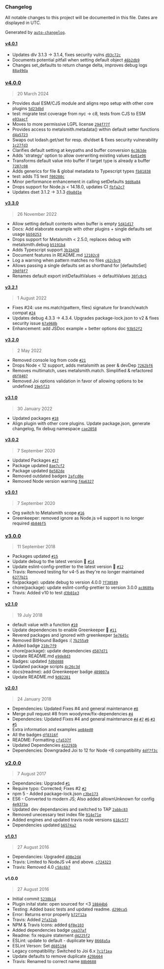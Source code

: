 ### Changelog

All notable changes to this project will be documented in this file. Dates are displayed in UTC.

Generated by [`auto-changelog`](https://github.com/CookPete/auto-changelog).

#### [v4.0.1](https://github.com/metalsmith/default-values/compare/v4.0.0...v4.0.1)

- Updates dlv 3.1.3 -&gt; 3.1.4, fixes security vulns [`d93c72c`](https://github.com/metalsmith/default-values/commit/d93c72cf61946c3df1f35dad8cc74d45a0421e92)
- Documents potential pitfall when setting default object [`46b2db9`](https://github.com/metalsmith/default-values/commit/46b2db92db8c066bc93662b746c882f181a3bc85)
- Changes set_defaults to return change delta, improves debug logs [`88a49da`](https://github.com/metalsmith/default-values/commit/88a49da6ea7e8b8d9d8a8b9e52a380284bb7d6b3)

### [v4.0.0](https://github.com/metalsmith/default-values/compare/v3.3.0...v4.0.0)

> 20 March 2024

- Provides dual ESM/CJS module and aligns repo setup with other core plugins [`5d23dbd`](https://github.com/metalsmith/default-values/commit/5d23dbd1091e8d09030bdd9b2d6c945e6cd80476)
- test: migrate test coverage from nyc -&gt; c8, tests from CJS to ESM [`e03aacf`](https://github.com/metalsmith/default-values/commit/e03aacf7b4956a962258d791027782fe34953aa2)
- Moves to more permissive LGPL license [`294f77f`](https://github.com/metalsmith/default-values/commit/294f77ffff73f848064dccb2d1817d484e9853c5)
- Provides access to metalsmith.metadata() within default setter functions [`d4a5723`](https://github.com/metalsmith/default-values/commit/d4a57232bb7942ef001ec348a5f44350990f43a2)
- Swaps out lodash.get/set for resp. dlv/dset & fixes security vulnerability [`1c27fd3`](https://github.com/metalsmith/default-values/commit/1c27fd330d854529f7d11b084135fd7ac64d3f36)
- Clarifies default setting at keypaths and buffer conversion [`6c363de`](https://github.com/metalsmith/default-values/commit/6c363de5f777046a03c7432ac425fbf6af089d9f)
- Adds 'strategy' option to allow overwriting existing values [`6e61e96`](https://github.com/metalsmith/default-values/commit/6e61e9653e7bee8d425324805bbc6e88c9fb7a0a)
- Transforms default value into buffer if target type is already a buffer [`7287c08`](https://github.com/metalsmith/default-values/commit/7287c08aa94ef7cd7bdbceb58687acdfdfbc533b)
- Adds generics for file & global metadata to Typescript types [`fb81838`](https://github.com/metalsmith/default-values/commit/fb818381d1246fa023f57f2ee4adaaa53428866f)
- test: adds TS test [`f00280c`](https://github.com/metalsmith/default-values/commit/f00280c89eb01cafd59875e605060a597aae56f0)
- Minor performance enhancement in calling setDefaults [`9dd6a84`](https://github.com/metalsmith/default-values/commit/9dd6a843b8acd413b0d2323f5b056248e74313ae)
- Drops support for Node.js &lt; 14.18.0, updates CI [`fbfa2c7`](https://github.com/metalsmith/default-values/commit/fbfa2c7897368cd272a19d3038d0b98c69a78574)
- Updates dset 3.1.2 -&gt; 3.1.3 [`d9a8d1e`](https://github.com/metalsmith/default-values/commit/d9a8d1e5805f4ccb49c80bec36196d45f87ce7fd)

#### [v3.3.0](https://github.com/metalsmith/default-values/compare/v3.2.1...v3.3.0)

> 26 November 2022

- Allow setting default contents when buffer is empty [`5d41d17`](https://github.com/metalsmith/default-values/commit/5d41d1790b1d4bc6a2905c08d028ab67c83221f4)
- Docs: Add elaborate example with other plugins + single defaults set usage [`bb50253`](https://github.com/metalsmith/default-values/commit/bb502537ffb476208cb032570b3d7c4f4db98847)
- Drops support for Metalsmith &lt; 2.5.0, replaces debug with metalsmith.debug [`b5191b4`](https://github.com/metalsmith/default-values/commit/b5191b471b1d6a3742b57b5eb33629ed32acc12e)
- Adds Typescript support [`3b1b438`](https://github.com/metalsmith/default-values/commit/3b1b438243b0638d0d25db69f55999a97a302f08)
- Document features in README.md [`12102c8`](https://github.com/metalsmith/default-values/commit/12102c81d729d766d7b9be904aa601023b893426)
- Log a warning when pattern matches no files [`c62cbc9`](https://github.com/metalsmith/default-values/commit/c62cbc98f19fa5ac2fe8529996d832895a2cdf93)
- Allows passing a single defaults set as shorthand for [defaultsSet] [`39df8f7`](https://github.com/metalsmith/default-values/commit/39df8f749d22899aaaf4cd1adad5080ae821c193)
- Renames default export initDefaultValues -&gt; defaultValues [`30fc0c5`](https://github.com/metalsmith/default-values/commit/30fc0c5c54392cf21d3ced7eabdab209aac0e26d)

#### [v3.2.1](https://github.com/metalsmith/default-values/compare/v3.2.0...v3.2.1)

> 1 August 2022

- Fixes #24: use ms.match(pattern, files) signature for branch/watch compat [`#24`](https://github.com/metalsmith/default-values/issues/24)
- Updates debug 4.3.3 -&gt; 4.3.4. Upgrades package-lock.json to v2 & fixes security issue [`67a968b`](https://github.com/metalsmith/default-values/commit/67a968b4d3799d6c95d98f2eb2472796c1b59b98)
- Enhancement: add JSDoc example + better options doc [`93b52f2`](https://github.com/metalsmith/default-values/commit/93b52f22b8bf969fa7eb8a7ea10dd8c201c99f91)

#### [v3.2.0](https://github.com/metalsmith/default-values/compare/v3.1.0...v3.2.0)

> 2 May 2022

- Removed console log from code [`#21`](https://github.com/metalsmith/default-values/pull/21)
- Drops Node &lt; 12 support, adds metalsmith as peer & devDep [`7262bf6`](https://github.com/metalsmith/default-values/commit/7262bf604d9d41774bbb13443fd384c3f3d136e1)
- Removes multimatch, uses metalsmith.match. Simplified & refactored [`d6f8407`](https://github.com/metalsmith/default-values/commit/d6f84076e6fe91ca3205c1ed2c14a7cca4694b98)
- Removed Joi options validation in favor of allowing options to be undefined [`19e5f23`](https://github.com/metalsmith/default-values/commit/19e5f23c11cdf2104d6ccce4027ff27728922775)

#### [v3.1.0](https://github.com/metalsmith/default-values/compare/v3.0.2...v3.1.0)

> 30 January 2022

- Updated packages [`#18`](https://github.com/metalsmith/default-values/pull/18)
- Align plugin with other core plugins. Update package.json, generate changelog, fix debug namespace [`cae2058`](https://github.com/metalsmith/default-values/commit/cae2058d73a736adf519f9b83b93b7879ad1a45e)

#### [v3.0.2](https://github.com/metalsmith/default-values/compare/v3.0.1...v3.0.2)

> 7 September 2020

- Updated Packages [`#17`](https://github.com/metalsmith/default-values/pull/17)
- Package updated [`8ae7cf2`](https://github.com/metalsmith/default-values/commit/8ae7cf224db67eb65c239fc473225149f1ab2670)
- Package updated [`0e582de`](https://github.com/metalsmith/default-values/commit/0e582de4de19581ea02792415195395ad646c299)
- Removed outdated badges [`2afcd0e`](https://github.com/metalsmith/default-values/commit/2afcd0e915c27ba7f91538042504160fb47edeb1)
- Removed Node version warning [`f4a6327`](https://github.com/metalsmith/default-values/commit/f4a6327babaa2696062fad1f89d69033b1ee18a4)

#### [v3.0.1](https://github.com/metalsmith/default-values/compare/v3.0.0...v3.0.1)

> 7 September 2020

- Org switch to Metalsmith scope [`#16`](https://github.com/metalsmith/default-values/pull/16)
- Greenkeeper: removed ignore as Node.js v4 support is no longer required [`4b846f5`](https://github.com/metalsmith/default-values/commit/4b846f51e4072aabb2e51271a26742b6a6abde40)

### [v3.0.0](https://github.com/metalsmith/default-values/compare/v2.1.0...v3.0.0)

> 11 September 2018

- Packages updated [`#15`](https://github.com/metalsmith/default-values/pull/15)
- Update debug to the latest version 🚀 [`#14`](https://github.com/metalsmith/default-values/pull/14)
- Update eslint-config-prettier to the latest version 🚀 [`#12`](https://github.com/metalsmith/default-values/pull/12)
- Travis: Removed testing for v4-5 as they're no longer maintained [`6277b21`](https://github.com/metalsmith/default-values/commit/6277b2161445bb915eef68bfb242f5ebc223596d)
- fix(package): update debug to version 4.0.0 [`7f38589`](https://github.com/metalsmith/default-values/commit/7f38589494cd1d96e1f59f85543f91cf8dcf691a)
- chore(package): update eslint-config-prettier to version 3.0.0 [`ac8689a`](https://github.com/metalsmith/default-values/commit/ac8689ad3d97fe55b43bbef6639c252158a5387d)
- Travis: Added v10 to test [`d3b01e3`](https://github.com/metalsmith/default-values/commit/d3b01e33a35e5d6a7ea78b6dee27f9823cafeb0a)

#### [v2.1.0](https://github.com/metalsmith/default-values/compare/v2.0.1...v2.1.0)

> 19 July 2018

- default value with a function [`#10`](https://github.com/metalsmith/default-values/pull/10)
- Update dependencies to enable Greenkeeper 🌴 [`#11`](https://github.com/metalsmith/default-values/pull/11)
- Revered packages and ignored with greenkeeper [`5e7645c`](https://github.com/metalsmith/default-values/commit/5e7645c6de8d23278f91b6160ec813921d2f16ac)
- Removed BitHound Badges :( [`7b255a9`](https://github.com/metalsmith/default-values/commit/7b255a9e3a861d06744542febfcfa5b31da9f747)
- Added badge [`210c7f9`](https://github.com/metalsmith/default-values/commit/210c7f9dbe4946685f7636ae87505334843fba2b)
- chore(package): update dependencies [`d587d71`](https://github.com/metalsmith/default-values/commit/d587d7103483bd7a5b68d75707e1164f765763d1)
- Update README.md [`e9de8d3`](https://github.com/metalsmith/default-values/commit/e9de8d3493943221012737a2583c760cc81bcca0)
- Badges: updated [`fd0d488`](https://github.com/metalsmith/default-values/commit/fd0d4887a2178ff689ad7333bed9d2872e33de7b)
- Updated package scripts [`4c26c3d`](https://github.com/metalsmith/default-values/commit/4c26c3d0110cc2ed99700ae7d7e30cb83dfd7b8b)
- docs(readme): add Greenkeeper badge [`489007a`](https://github.com/metalsmith/default-values/commit/489007ae174d55f6ef375a0fe5984461286e3ca0)
- Update README.md [`9d82281`](https://github.com/metalsmith/default-values/commit/9d82281a72a774c08c0c53f8d4ed4a4c8957e1f8)

#### [v2.0.1](https://github.com/metalsmith/default-values/compare/v2.0.0...v2.0.1)

> 24 January 2018

- Dependencies: Updated Fixes #4 and general maintenance [`#8`](https://github.com/metalsmith/default-values/pull/8)
- Merge pull request #8 from woodyrew/fix-dependencies [`#4`](https://github.com/metalsmith/default-values/issues/4)
- Dependencies: Updated Fixes #4 and general maintenance [`#4`](https://github.com/metalsmith/default-values/issues/4) [`#7`](https://github.com/metalsmith/default-values/issues/7) [`#6`](https://github.com/metalsmith/default-values/issues/6) [`#3`](https://github.com/metalsmith/default-values/issues/3) [`#5`](https://github.com/metalsmith/default-values/issues/5)
- Extra information and examples [`ae84ed0`](https://github.com/metalsmith/default-values/commit/ae84ed0d8d926695efb890150781489f7c3e1352)
- All the badges [`df8316f`](https://github.com/metalsmith/default-values/commit/df8316f62a4658110eb8596f30f3635d7a4bc9de)
- README: Formatting [`cfa537f`](https://github.com/metalsmith/default-values/commit/cfa537fa3f93ac2b8e4c65c7aeec95c72a0deb98)
- Updated Dependencies [`412293b`](https://github.com/metalsmith/default-values/commit/412293be44b6c9d0beee54b590e02ea64c61a2ec)
- Dependencies: Downgraded Joi to 12 for Node &lt;6 compatibility [`4df7f3c`](https://github.com/metalsmith/default-values/commit/4df7f3c70b75e09f876006dbae97582eb49f7d4d)

### [v2.0.0](https://github.com/metalsmith/default-values/compare/v1.0.1...v2.0.0)

> 7 August 2017

- Dependancies: Upgraded [`#1`](https://github.com/metalsmith/default-values/pull/1)
- Require typo: Corrected; Fixes #2 [`#2`](https://github.com/metalsmith/default-values/issues/2)
- npm 5 - Added package-lock.json [`c3be173`](https://github.com/metalsmith/default-values/commit/c3be173fe482521ad7cd8bbaebb3249a02df0db5)
- ES6 - Converted to modern JS; Also added allownUnknown for config [`4e9373a`](https://github.com/metalsmith/default-values/commit/4e9373a6f0a64b96a2f4077da6a9e473abc822b9)
- Updated dev dependancies and switched to TAP [`2abbc83`](https://github.com/metalsmith/default-values/commit/2abbc8386f5e79a0c963b3b49de5f763d1b03360)
- Removed unecessary test index file [`914e71e`](https://github.com/metalsmith/default-values/commit/914e71e068ce535cc18a7d09a135a02820ab6184)
- Added engines and updated travis node versions [`616c5f7`](https://github.com/metalsmith/default-values/commit/616c5f769e86a02582a7bb7aca5970fd8dc59c6d)
- Dependencies updated [`b6574a2`](https://github.com/metalsmith/default-values/commit/b6574a2770da152cfbeea66bc1e39dc859128fd2)

#### [v1.0.1](https://github.com/metalsmith/default-values/compare/v1.0.0...v1.0.1)

> 27 August 2016

- Dependancies: Upgraded [`498e2d4`](https://github.com/metalsmith/default-values/commit/498e2d488bda5ca69906e7e804ad0bb174bc6752)
- Travis: Limited to NodeJS v4 and above. [`c724323`](https://github.com/metalsmith/default-values/commit/c72432396611a6e9c9d812471e825ca96f0b4a42)
- Travis: Removed 4.0 [`c58c6b7`](https://github.com/metalsmith/default-values/commit/c58c6b7f760fd544c52c88b6c49386e7eb430632)

#### v1.0.0

> 27 August 2016

- Initial commit [`5238b14`](https://github.com/metalsmith/default-values/commit/5238b1401b34e384592239730e55f9a14367b313)
- Plugin inital state: open sourced for &lt;3 [`18844b6`](https://github.com/metalsmith/default-values/commit/18844b615993777b5183a63cc9321c4f4e38adf1)
- Testing: Added basic tests and updated readme. [`d290ca5`](https://github.com/metalsmith/default-values/commit/d290ca5bd892d92cd58bd1e43d66aed7f923760e)
- Error: Returns error properly [`b72f12a`](https://github.com/metalsmith/default-values/commit/b72f12a7c2569c25b50970791392746cba4eea22)
- Travis: Added [`2fa32ab`](https://github.com/metalsmith/default-values/commit/2fa32ab1d40903ac23ea5a198b8a7ae4c4160c4c)
- NPM & Travis Icons: added [`6f0e103`](https://github.com/metalsmith/default-values/commit/6f0e1034743b02b5346ddc37a16add84ff208625)
- Added dependencies badge [`cea37af`](https://github.com/metalsmith/default-values/commit/cea37af6d04265ded7b01168faa957972e6ee0f3)
- Readme: fix require statement [`d4225f2`](https://github.com/metalsmith/default-values/commit/d4225f2a5533d4d7a567935a1529e7b4bac60f57)
- ESLint: update to default - duplicate key [`8668a5a`](https://github.com/metalsmith/default-values/commit/8668a5aaa14eff117d738d9150906abcc43de5a2)
- ESLint Verson: Set [`d685194`](https://github.com/metalsmith/default-values/commit/d6851941ab931fc870f4192274b280c630ae0265)
- Legacy compatibility: Switched to Joi 6.x [`7c1f1ea`](https://github.com/metalsmith/default-values/commit/7c1f1ea675aff4ffc4402300c9e6582fe5430166)
- Update defaults to remove duplicate [`429b664`](https://github.com/metalsmith/default-values/commit/429b664e4d98805e811f9d776252b2c3a88c9a5f)
- Travis: Renamed to correct name [`88b0688`](https://github.com/metalsmith/default-values/commit/88b0688a6745255efe5470287106d7ed2a5ecba1)

